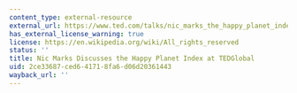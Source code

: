 ```yaml
---
content_type: external-resource
external_url: https://www.ted.com/talks/nic_marks_the_happy_planet_index
has_external_license_warning: true
license: https://en.wikipedia.org/wiki/All_rights_reserved
status: ''
title: Nic Marks Discusses the Happy Planet Index at TEDGlobal
uid: 2ce33687-ced6-4171-8fa6-d06d20361443
wayback_url: ''
---
```


